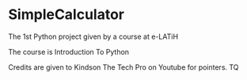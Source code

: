# SimpleCalculator
The 1st Python project given by a course at e-LATiH 

The course is Introduction To Python

Credits are given to Kindson The Tech Pro on Youtube for pointers. TQ
